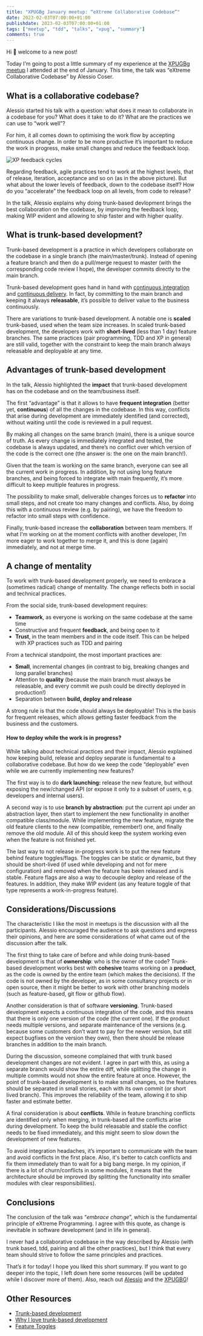 ```yaml
---
title: "XPUGBg January meetup: “eXtreme Collaborative Codebase”"
date: 2023-02-03T07:00:00+01:00
publishdate: 2023-02-03T07:00:00+01:00
tags: ["meetup", "tdd", "talks", "xpug", "summary"]
comments: true
---
```


Hi 👋 welcome to a new post!

Today I’m going to post a little summary of my experience at the [XPUGBg meetup](https://www.meetup.com/xpugbg/events/290690004/) I attended at the end of January. This time, the talk was “eXtreme Collaborative Codebase” by Alessio Coser.

## What is a collaborative codebase?

Alessio started his talk with a question: what does it mean to collaborate in a codebase for you? What does it take to do it? What are the practices we can use to “work well”?

For him, it all comes down to optimising the work flow by accepting continuous change. In order to be more productive it’s important to reduce the work in progress, make small changes and reduce the feedback loop.

![XP feedback cycles](https://upload.wikimedia.org/wikipedia/commons/thumb/8/84/Extreme_Programming.svg/500px-Extreme_Programming.svg.png)

Regarding feedback, agile practices tend to work at the highest levels, that of release, iteration, acceptance and so on (as in the above picture). But what about the lower levels of feedback, down to the codebase itself? How do you “accelerate” the feedback loop on all levels, from code to release?

In the talk, Alessio explains why doing trunk-based devlopment brings the best collaboration on the codebase, by improving the feedback loop, making WIP evident and allowing to ship faster and with  higher quality.

## What is trunk-based development?

Trunk-based development is a practice in which developers collaborate on the codebase in a single branch (the main/master/trunk). Instead of opening a feature branch and then do a pull/merge request to master (with the corresponding code review I hope), the developer commits directly to the main branch.

Trunk-based development goes hand in hand with [continuous integration](https://martinfowler.com/articles/continuousIntegration.html) and [continuous delivery](https://martinfowler.com/bliki/ContinuousDelivery.html). In fact, by committing to the main branch and keeping it always **releasable**, it’s possible to deliver value to the business continuously.

There are variations to trunk-based development. A notable one is **scaled** trunk-based, used when the team size increases. In scaled trunk-based development, the developers work with **short-lived** (less than 1 day) feature branches. The same practices (pair programming, TDD and XP in general) are still valid, together with the constraint to keep the main branch always releasable and deployable at any time.

## Advantages of trunk-based development

In the talk, Alessio highlighted the **impact** that trunk-based development has on the codebase and on the team/business itself.

The first “advantage” is that it allows to have **frequent integration** (better yet, **continuous**) of all the changes in the codebase. In this way, conflicts that arise during development are immediately identified (and corrected), without waiting until the code is reviewed in a pull request.

By making all changes on the same branch (main), there is a unique source of truth. As every change is immediately integrated and tested, the codebase is always updated, and there’s no conflict over which version of the code is the correct one (the answer is: the one on the main branch!).

Given that the team is working on the same branch, everyone can see all the current work in progress. In addition, by not using long feature branches, and being forced to integrate with main frequently, it’s more difficult to keep multiple features in progress.

The possibility to make small, deliverable changes forces us to **refactor** into small steps, and not create too many changes and conflicts. Also, by doing this with a continuous review (e.g. by pairing), we have the freedom to refactor into small steps with confidence.

Finally, trunk-based increase the **collaboration** between team members. If what I’m working on at the moment conflicts with another developer, I’m more eager to work together to merge it, and this is done (again) immediately, and not at merge time.

## A change of mentality

To work with trunk-based development properly, we need to embrace a (sometimes radical) change of mentality. The change reflects both in social and technical practices.

From the social side, trunk-based development requires:

- **Teamwork**, as everyone is working on the same codebase at the same time
- Constructive and frequent **feedback**, and being open to it
- **Trust**, in the team members and in the code itself. This can be helped with XP practices such as TDD and pairing

From a technical standpoint, the most important practices are:

- **Small**, incremental changes (in contrast to big, breaking changes and long parallel branches)
- Attention to **quality** (because the main branch must always be releasable, and every commit we push could be directly deployed in production!)
- Separation between **build, deploy and release**

A strong rule is that the code should always be deployable! This is the basis for frequent releases, which allows getting faster feedback from the business and the customers.

#### How to deploy while the work is in progress?

While talking about technical practices and their impact, Alessio explained how keeping build, release and deploy separate is fundamental to a collaborative codebase. But how do we keep the code “deployable” even while we are currently implementing new features?

The first way is to do **dark launching:** release the new feature, but without exposing the new/changed API (or expose it only to a subset of users, e.g. developers and internal users).

A second way is to use **branch by abstraction**: put the current api under an abstraction layer, then start to implement the new functionality in another compatible class/module. While implementing the new feature, migrate the old feature clients to the new (compatible, remember!) one, and finally remove the old module. All of this should keep the system working even when the feature is not finished yet.

The last way to not release in-progress work is to put the new feature behind feature toggles/flags. The toggles can be static or dynamic, but they should be short-lived (if used while developing and not for mere configuration) and removed when the feature has been released and is stable. Feature flags are also a way to decouple deploy and release of the features. In addition, they make WIP evident (as any feature toggle of that type represents a work-in-progress feature).

## Considerations/Discussions

The characteristic I like the most in meetups is the discussion with all the participants. Alessio encouraged the audience to ask questions and express their opinions, and here are some considerations of what came out of the discussion after the talk.

The first thing to take care of before and while doing trunk-based development is that of **ownership**: who is the owner of the code? Trunk-based development works best with **cohesive** teams working on a **product**, as the code is owned by the entire team (which makes the decisions). If the code is not owned by the developer, as in some consultancy projects or in open source, then it might be better to work with other branching models (such as feature-based, git flow or github flow).

Another consideration is that of software **versioning**. Trunk-based development expects a continuous integration of the code, and this means that there is only one version of the code (the current one). If the product needs multiple versions, and separate maintenance of the versions (e.g. because some customers don’t want to pay for the newer version, but still expect bugfixes on the version they own), then there should be release branches in addition to the main branch.

During the discussion, someone complained that with trunk based development changes are not evident. I agree in part with this, as using a separate branch would show the entire diff, while splitting the change in multiple commits would not show the entire feature at once. However, the point of trunk-based development is to make small changes, so the features should be separated in small stories, each with its own commit (or short lived branch). This improves the reliability of the team, allowing it to ship faster and estimate better.

A final consideration is about **conflicts**. While in feature branching conflicts are identified only when merging, in trunk-based all the conflicts arise during development. To keep the build releasable and stable the conflict needs to be fixed immediately, and this might seem to slow down the development of new features. 

To avoid integration headaches, it’s important to communicate with the team and avoid conflicts in the first place. Also, it's better to catch conflicts and fix them immediately than to wait for a big bang merge. In my opinion, if there is a lot of churn/conflicts in some modules, it means that the architecture should be improved (by splitting the functionality into smaller modules with clear responsibilities).

## Conclusions

The conclusion of the talk was “*embrace change*”, which is the fundamental principle of eXtreme Programming. I agree with this quote, as change is inevitable in software development (and in life in general).

I never had a collaborative codebase in the way described by Alessio (with trunk based, tdd, pairing and all the other practices), but I think that every team should strive to follow the same principles and practices.

That’s it for today! I hope you liked this short summary. If you want to go deeper into the topic, I left down here some resources (will be updated while I discover more of them). Also, reach out [Alessio](https://www.linkedin.com/in/alessiocoser) and the [XPUGBG](https://meetu.ps/c/4s0GZ/zWszn/a)!

## Other Resources

- [Trunk-based development](https://trunkbaseddevelopment.com/)
- [Why I love trunk-based development](https://medium.com/@mattia.battiston/why-i-love-trunk-based-development-641fcf0b94a0)
- [Feature Toggles](https://martinfowler.com/articles/feature-toggles.html)